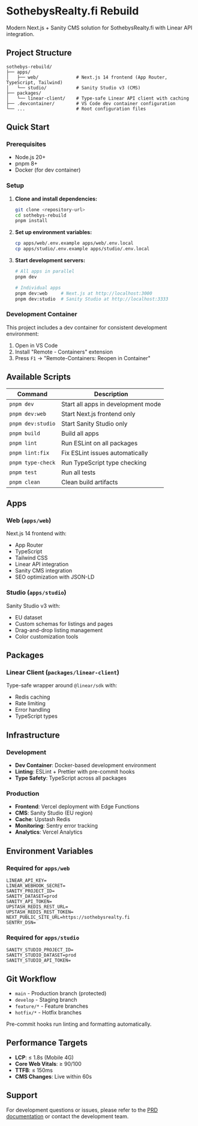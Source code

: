 # SothebysRealty.fi Rebuild

Modern Next.js + Sanity CMS solution for SothebysRealty.fi with Linear API integration.

## Project Structure

```
sothebys-rebuild/
├── apps/
│   ├── web/              # Next.js 14 frontend (App Router, TypeScript, Tailwind)
│   └── studio/           # Sanity Studio v3 (CMS)
├── packages/
│   └── linear-client/    # Type-safe Linear API client with caching
├── .devcontainer/        # VS Code dev container configuration
└── ...                   # Root configuration files
```

## Quick Start

### Prerequisites

- Node.js 20+
- pnpm 8+
- Docker (for dev container)

### Setup

1. **Clone and install dependencies:**
   ```bash
   git clone <repository-url>
   cd sothebys-rebuild
   pnpm install
   ```

2. **Set up environment variables:**
   ```bash
   cp apps/web/.env.example apps/web/.env.local
   cp apps/studio/.env.example apps/studio/.env.local
   ```

3. **Start development servers:**
   ```bash
   # All apps in parallel
   pnpm dev

   # Individual apps
   pnpm dev:web     # Next.js at http://localhost:3000
   pnpm dev:studio  # Sanity Studio at http://localhost:3333
   ```

### Development Container

This project includes a dev container for consistent development environment:

1. Open in VS Code
2. Install "Remote - Containers" extension
3. Press `F1` → "Remote-Containers: Reopen in Container"

## Available Scripts

| Command | Description |
|---------|-------------|
| `pnpm dev` | Start all apps in development mode |
| `pnpm dev:web` | Start Next.js frontend only |
| `pnpm dev:studio` | Start Sanity Studio only |
| `pnpm build` | Build all apps |
| `pnpm lint` | Run ESLint on all packages |
| `pnpm lint:fix` | Fix ESLint issues automatically |
| `pnpm type-check` | Run TypeScript type checking |
| `pnpm test` | Run all tests |
| `pnpm clean` | Clean build artifacts |

## Apps

### Web (`apps/web`)

Next.js 14 frontend with:
- App Router
- TypeScript
- Tailwind CSS
- Linear API integration
- Sanity CMS integration
- SEO optimization with JSON-LD

### Studio (`apps/studio`)

Sanity Studio v3 with:
- EU dataset
- Custom schemas for listings and pages
- Drag-and-drop listing management
- Color customization tools

## Packages

### Linear Client (`packages/linear-client`)

Type-safe wrapper around `@linear/sdk` with:
- Redis caching
- Rate limiting
- Error handling
- TypeScript types

## Infrastructure

### Development
- **Dev Container**: Docker-based development environment
- **Linting**: ESLint + Prettier with pre-commit hooks
- **Type Safety**: TypeScript across all packages

### Production
- **Frontend**: Vercel deployment with Edge Functions
- **CMS**: Sanity Studio (EU region)
- **Cache**: Upstash Redis
- **Monitoring**: Sentry error tracking
- **Analytics**: Vercel Analytics

## Environment Variables

### Required for `apps/web`
```env
LINEAR_API_KEY=
LINEAR_WEBHOOK_SECRET=
SANITY_PROJECT_ID=
SANITY_DATASET=prod
SANITY_API_TOKEN=
UPSTASH_REDIS_REST_URL=
UPSTASH_REDIS_REST_TOKEN=
NEXT_PUBLIC_SITE_URL=https://sothebysrealty.fi
SENTRY_DSN=
```

### Required for `apps/studio`
```env
SANITY_STUDIO_PROJECT_ID=
SANITY_STUDIO_DATASET=prod
SANITY_STUDIO_API_TOKEN=
```

## Git Workflow

- `main` - Production branch (protected)
- `develop` - Staging branch
- `feature/*` - Feature branches
- `hotfix/*` - Hotfix branches

Pre-commit hooks run linting and formatting automatically.

## Performance Targets

- **LCP**: ≤ 1.8s (Mobile 4G)
- **Core Web Vitals**: ≥ 90/100
- **TTFB**: ≤ 150ms
- **CMS Changes**: Live within 60s

## Support

For development questions or issues, please refer to the [PRD documentation](./prd.md) or contact the development team. 